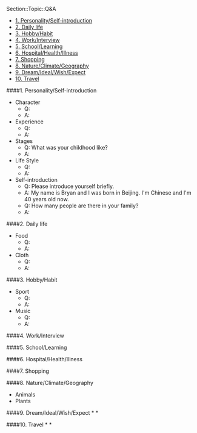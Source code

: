 Section::Topic::Q&A

<!-- MarkdownTOC -->

- [1. Personality/Self-introduction](#1-personalityself-introduction)
- [2. Daily life](#2-daily-life)
- [3. Hobby/Habit](#3-hobbyhabit)
- [4. Work/Interview](#4-workinterview)
- [5. School/Learning](#5-schoollearning)
- [6. Hospital/Health/Illness](#6-hospitalhealthillness)
- [7. Shopping](#7-shopping)
- [8. Nature/Climate/Geography](#8-natureclimategeography)
- [9. Dream/Ideal/Wish/Expect](#9-dreamidealwishexpect)
- [10. Travel](#10-travel)

<!-- /MarkdownTOC -->


<a id="1-personalityself-introduction"></a>
####1. Personality/Self-introduction
* Character
    - Q: 
    - A: 
* Experience
    - Q: 
    - A: 
* Stages
    - Q: What was your childhood like?
    - A: 
* Life Style
    - Q: 
    - A: 
* Self-introduction
    - Q: Please introduce yourself briefly.
    - A: My name is Bryan and I was born in Beijing. I'm Chinese and I'm 40 years old now. 
    - Q: How many people are there in your family?
    - A: 

<a id="2-daily-life"></a>
####2. Daily life
* Food
    - Q: 
    - A: 
* Cloth
    - Q: 
    - A: 

<a id="3-hobbyhabit"></a>
####3. Hobby/Habit
* Sport
    - Q: 
    - A: 
* Music
    - Q: 
    - A: 

<a id="4-workinterview"></a>
####4. Work/Interview


<a id="5-schoollearning"></a>
####5. School/Learning


<a id="6-hospitalhealthillness"></a>
####6. Hospital/Health/Illness


<a id="7-shopping"></a>
####7. Shopping


<a id="8-natureclimategeography"></a>
####8. Nature/Climate/Geography
* Animals
* Plants


<a id="9-dreamidealwishexpect"></a>
####9. Dream/Ideal/Wish/Expect
* 
* 


<a id="10-travel"></a>
####10. Travel
*
*